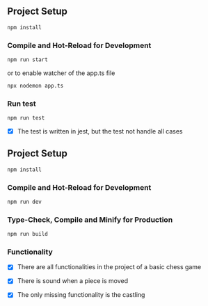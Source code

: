 ## Project Setup

```sh
npm install
```

### Compile and Hot-Reload for Development

```sh
npm run start
```
or to enable   watcher of the app.ts file
```sh
npx nodemon app.ts
```

### Run test

```sh
npm run test
```
-  [x] The test is written in jest, but the test not handle all cases

## Project Setup

```sh
npm install
```

### Compile and Hot-Reload for Development

```sh
npm run dev
```

### Type-Check, Compile and Minify for Production

```sh
npm run build
```

### Functionality

- [x] There are all functionalities in the project of a basic chess game
- [x] There is sound when a piece is moved
- [x] The only missing functionality is the castling 

